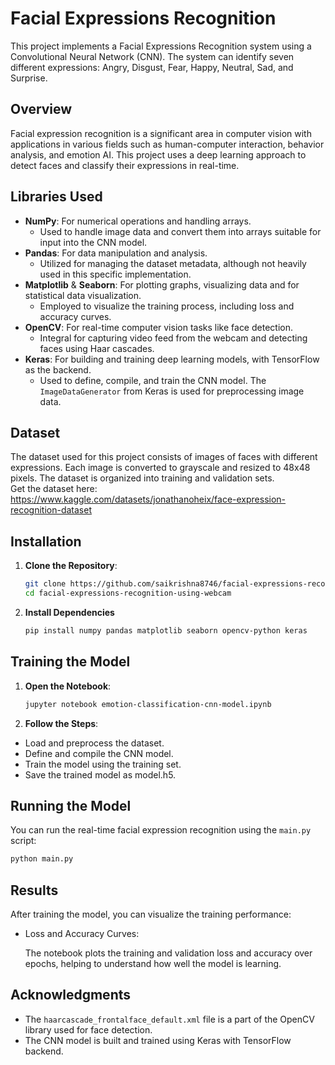 # Facial Expressions Recognition

This project implements a Facial Expressions Recognition system using a Convolutional Neural Network (CNN). The system can identify seven different expressions: Angry, Disgust, Fear, Happy, Neutral, Sad, and Surprise.

## Overview

Facial expression recognition is a significant area in computer vision with applications in various fields such as human-computer interaction, behavior analysis, and emotion AI. This project uses a deep learning approach to detect faces and classify their expressions in real-time.

## Libraries Used

- **NumPy**: For numerical operations and handling arrays.
    - Used to handle image data and convert them into arrays suitable for input into the CNN model.
- **Pandas**: For data manipulation and analysis.
    - Utilized for managing the dataset metadata, although not heavily used in this specific implementation.
- **Matplotlib** & **Seaborn**: For plotting graphs, visualizing data and for statistical data visualization.
    - Employed to visualize the training process, including loss and accuracy curves.
- **OpenCV**: For real-time computer vision tasks like face detection.
    - Integral for capturing video feed from the webcam and detecting faces using Haar cascades.
- **Keras**: For building and training deep learning models, with TensorFlow as the backend.
    - Used to define, compile, and train the CNN model. The `ImageDataGenerator` from Keras is used for preprocessing image data.

## Dataset

The dataset used for this project consists of images of faces with different expressions. Each image is converted to grayscale and resized to 48x48 pixels. The dataset is organized into training and validation sets.<br>
Get the dataset here: https://www.kaggle.com/datasets/jonathanoheix/face-expression-recognition-dataset

## Installation

1. **Clone the Repository**:

    ```bash
    git clone https://github.com/saikrishna8746/facial-expressions-recognition-using-webcam.git
    cd facial-expressions-recognition-using-webcam
    ```

2. **Install Dependencies**

    ```bash
    pip install numpy pandas matplotlib seaborn opencv-python keras
    ```

## Training the Model

1. **Open the Notebook**:

    ```bash
    jupyter notebook emotion-classification-cnn-model.ipynb
    ```

2. **Follow the Steps**:
- Load and preprocess the dataset.
- Define and compile the CNN model.
- Train the model using the training set.
- Save the trained model as model.h5.

## Running the Model

You can run the real-time facial expression recognition using the `main.py` script:

   ```bash
   python main.py
   ```

## Results

After training the model, you can visualize the training performance:

- Loss and Accuracy Curves:

    The notebook plots the training and validation loss and accuracy over epochs, helping to understand how well the model is learning.

## Acknowledgments

- The `haarcascade_frontalface_default.xml` file is a part of the OpenCV library used for face detection.
- The CNN model is built and trained using Keras with TensorFlow backend.
